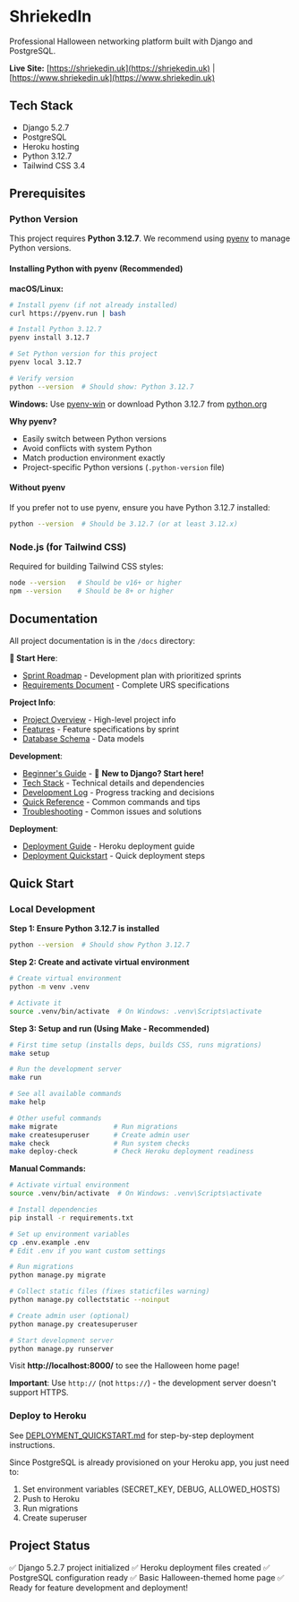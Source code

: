 # ShriekedIn
Professional Halloween networking platform built with Django and PostgreSQL.

**Live Site:** [https://shriekedin.uk](https://shriekedin.uk) | [https://www.shriekedin.uk](https://www.shriekedin.uk)

## Tech Stack
- Django 5.2.7
- PostgreSQL
- Heroku hosting
- Python 3.12.7
- Tailwind CSS 3.4

## Prerequisites

### Python Version
This project requires **Python 3.12.7**. We recommend using [pyenv](https://github.com/pyenv/pyenv) to manage Python versions.

#### Installing Python with pyenv (Recommended)

**macOS/Linux:**
```bash
# Install pyenv (if not already installed)
curl https://pyenv.run | bash

# Install Python 3.12.7
pyenv install 3.12.7

# Set Python version for this project
pyenv local 3.12.7

# Verify version
python --version  # Should show: Python 3.12.7
```

**Windows:**
Use [pyenv-win](https://github.com/pyenv-win/pyenv-win) or download Python 3.12.7 from [python.org](https://www.python.org/downloads/)

**Why pyenv?**
- Easily switch between Python versions
- Avoid conflicts with system Python
- Match production environment exactly
- Project-specific Python versions (`.python-version` file)

#### Without pyenv
If you prefer not to use pyenv, ensure you have Python 3.12.7 installed:
```bash
python --version  # Should be 3.12.7 (or at least 3.12.x)
```

### Node.js (for Tailwind CSS)
Required for building Tailwind CSS styles:
```bash
node --version   # Should be v16+ or higher
npm --version    # Should be 8+ or higher
```

## Documentation
All project documentation is in the `/docs` directory:

**🚀 Start Here**:
- [Sprint Roadmap](./docs/SPRINT_ROADMAP.md) - Development plan with prioritized sprints
- [Requirements Document](./docs/halloween-urs-doc.md) - Complete URS specifications

**Project Info**:
- [Project Overview](./docs/PROJECT_OVERVIEW.md) - High-level project info
- [Features](./docs/FEATURES.md) - Feature specifications by sprint
- [Database Schema](./docs/DATABASE_SCHEMA.md) - Data models

**Development**:
- [Beginner's Guide](./docs/BEGINNERS_GUIDE.md) - 🌟 **New to Django? Start here!**
- [Tech Stack](./docs/TECH_STACK.md) - Technical details and dependencies
- [Development Log](./docs/DEVELOPMENT_LOG.md) - Progress tracking and decisions
- [Quick Reference](./docs/QUICK_REFERENCE.md) - Common commands and tips
- [Troubleshooting](./docs/TROUBLESHOOTING.md) - Common issues and solutions

**Deployment**:
- [Deployment Guide](./docs/DEPLOYMENT.md) - Heroku deployment guide
- [Deployment Quickstart](./DEPLOYMENT_QUICKSTART.md) - Quick deployment steps

## Quick Start

### Local Development

**Step 1: Ensure Python 3.12.7 is installed**
```bash
python --version  # Should show Python 3.12.7
```

**Step 2: Create and activate virtual environment**
```bash
# Create virtual environment
python -m venv .venv

# Activate it
source .venv/bin/activate  # On Windows: .venv\Scripts\activate
```

**Step 3: Setup and run (Using Make - Recommended)**
```bash
# First time setup (installs deps, builds CSS, runs migrations)
make setup

# Run the development server
make run

# See all available commands
make help

# Other useful commands
make migrate              # Run migrations
make createsuperuser      # Create admin user
make check                # Run system checks
make deploy-check         # Check Heroku deployment readiness
```

**Manual Commands:**
```bash
# Activate virtual environment
source .venv/bin/activate  # On Windows: .venv\Scripts\activate

# Install dependencies
pip install -r requirements.txt

# Set up environment variables
cp .env.example .env
# Edit .env if you want custom settings

# Run migrations
python manage.py migrate

# Collect static files (fixes staticfiles warning)
python manage.py collectstatic --noinput

# Create admin user (optional)
python manage.py createsuperuser

# Start development server
python manage.py runserver
```

Visit **http://localhost:8000/** to see the Halloween home page!

**Important**: Use `http://` (not `https://`) - the development server doesn't support HTTPS.

### Deploy to Heroku
See [DEPLOYMENT_QUICKSTART.md](./DEPLOYMENT_QUICKSTART.md) for step-by-step deployment instructions.

Since PostgreSQL is already provisioned on your Heroku app, you just need to:
1. Set environment variables (SECRET_KEY, DEBUG, ALLOWED_HOSTS)
2. Push to Heroku
3. Run migrations
4. Create superuser

## Project Status
✅ Django 5.2.7 project initialized
✅ Heroku deployment files created
✅ PostgreSQL configuration ready
✅ Basic Halloween-themed home page
✅ Ready for feature development and deployment!
